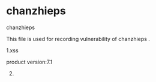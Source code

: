 # chanzhieps
chanzhieps
 
This file is used for recording vulnerability of chanzhieps .



1.xss

product version:7.1


2.


